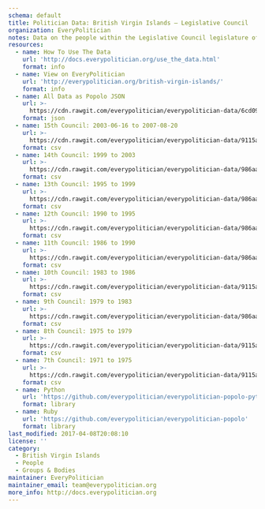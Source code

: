 ```yaml
---
schema: default
title: Politician Data: British Virgin Islands — Legislative Council
organization: EveryPolitician
notes: Data on the people within the Legislative Council legislature of British Virgin Islands.
resources:
  - name: How To Use The Data
    url: 'http://docs.everypolitician.org/use_the_data.html'
    format: info
  - name: View on EveryPolitician
    url: 'http://everypolitician.org/british-virgin-islands/'
    format: info
  - name: All Data as Popolo JSON
    url: >-
      https://cdn.rawgit.com/everypolitician/everypolitician-data/6cd0972adca3103d8abe090130b85a5e77b69077/data/British_Virgin_Islands/Council/ep-popolo-v1.0.json
    format: json
  - name: 15th Council: 2003-06-16 to 2007-08-20
    url: >-
      https://cdn.rawgit.com/everypolitician/everypolitician-data/9115aee2958394b19a3e4a365eee1e5300e74c31/data/British_Virgin_Islands/Council/term-2003.csv
    format: csv
  - name: 14th Council: 1999 to 2003
    url: >-
      https://cdn.rawgit.com/everypolitician/everypolitician-data/986aa5b17bab6bbd5a88ab4118b04cf937f18467/data/British_Virgin_Islands/Council/term-1999.csv
    format: csv
  - name: 13th Council: 1995 to 1999
    url: >-
      https://cdn.rawgit.com/everypolitician/everypolitician-data/986aa5b17bab6bbd5a88ab4118b04cf937f18467/data/British_Virgin_Islands/Council/term-1995.csv
    format: csv
  - name: 12th Council: 1990 to 1995
    url: >-
      https://cdn.rawgit.com/everypolitician/everypolitician-data/986aa5b17bab6bbd5a88ab4118b04cf937f18467/data/British_Virgin_Islands/Council/term-1990.csv
    format: csv
  - name: 11th Council: 1986 to 1990
    url: >-
      https://cdn.rawgit.com/everypolitician/everypolitician-data/986aa5b17bab6bbd5a88ab4118b04cf937f18467/data/British_Virgin_Islands/Council/term-1986.csv
    format: csv
  - name: 10th Council: 1983 to 1986
    url: >-
      https://cdn.rawgit.com/everypolitician/everypolitician-data/9115aee2958394b19a3e4a365eee1e5300e74c31/data/British_Virgin_Islands/Council/term-1983.csv
    format: csv
  - name: 9th Council: 1979 to 1983
    url: >-
      https://cdn.rawgit.com/everypolitician/everypolitician-data/986aa5b17bab6bbd5a88ab4118b04cf937f18467/data/British_Virgin_Islands/Council/term-1979.csv
    format: csv
  - name: 8th Council: 1975 to 1979
    url: >-
      https://cdn.rawgit.com/everypolitician/everypolitician-data/9115aee2958394b19a3e4a365eee1e5300e74c31/data/British_Virgin_Islands/Council/term-1975.csv
    format: csv
  - name: 7th Council: 1971 to 1975
    url: >-
      https://cdn.rawgit.com/everypolitician/everypolitician-data/9115aee2958394b19a3e4a365eee1e5300e74c31/data/British_Virgin_Islands/Council/term-1971.csv
    format: csv
  - name: Python
    url: 'https://github.com/everypolitician/everypolitician-popolo-python'
    format: library
  - name: Ruby
    url: 'https://github.com/everypolitician/everypolitician-popolo'
    format: library
last_modified: 2017-04-08T20:08:10
license: ''
category:
  - British Virgin Islands
  - People
  - Groups & Bodies
maintainer: EveryPolitician
maintainer_email: team@everypolitician.org
more_info: http://docs.everypolitician.org
---
```


